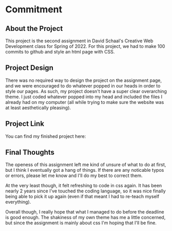 # Commitment

## About the Project

This project is the second assignment in David Schaal's Creative Web Development class for Spring of 2022. For this project, we had to make 100 commits to github and style an html page with CSS.

## Project Design

There was no required way to design the project on the assignment page, and we were encouraged to do whatever popped in our heads in order to style our pages. As such, my project doesn't have a super clear overarching theme. I just coded whatever popped into my head and included the files I already had on my computer (all while trying to make sure the website was at least aesthetically pleasing).

## Project Link

You can find my finished project here:

## Final Thoughts

The openess of this assignment left me kind of unsure of what to do at first, but I think I eventually got a hang of things. If there are any noticable typos or errors, please let me know and I'll do my best to correct them.

At the very least though, it felt refreshing to code in css again. It has been nearly 2 years since I've touched the coding language, so it was nice finally being able to pick it up again (even if that meant I had to re-teach myself everything).

Overall though, I really hope that what I managed to do before the deadline is good enough. The shakiness of my own theme has me a little concerned, but since the assignment is mainly about css I'm hoping that I'll be fine.
